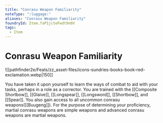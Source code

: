 ```yaml
---
title: "Conrasu Weapon Familiarity"
noteType: ":luggage:"
aliases: "Conrasu Weapon Familiarity"
foundryId: Item.faP1jcteFwdt9n0V
tags:
  - Item
---
```


# Conrasu Weapon Familiarity
![[pathfinder2e/Feats/zz_asset-files/icons-sundries-books-book-red-exclamation.webp|150]]

You have taken it upon yourself to learn the ways of combat to aid with your tasks, perhaps in a role as a corrector. You are trained with the [[Composite Shortbow]], [[Glaive]], [[Longspear]], [[Longsword]], [[Shortbow]], and [[Spear]]. You also gain access to all uncommon conrasu weapons([[Buugeng]]). For the purpose of determining your proficiency, martial conrasu weapons are simple weapons and advanced conrasu weapons are martial weapons.
